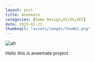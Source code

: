 ```yaml
---
layout: post
title: Aneemate
categories: [Game Design,UI/UX,UE5]
date: 2023-01-23
thumbnail: "assets/images/thumb1.png"
---
```


![alt](https://github.com/Bibool/portfolio.github.io/blob/main/assets/ani_banner.png?raw=true)

Hello this is aneemate project
